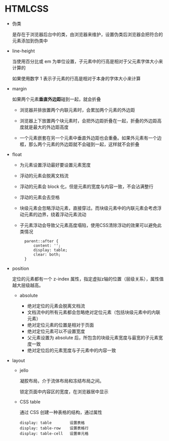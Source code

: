# HTMLCSS

- 伪类

    是存在于浏览器后台中的类，由浏览器来维护，设置伪类后浏览器会把符合的元素添加到伪类中

- line-height

    当使用百分比或 em 为单位设置，子元素中的行高是相对于父元素字体大小来计算的

    如果使用数字 1 表示子元素的行高是相对于本身的字体大小来计算

- margin 

    如果两个元素**垂直外边距**碰到一起，就会折叠

    - 浏览器并排放置两个内联元素时，会累加两个元素的外边距

    - 浏览器上下放置两个块元素时，会把外边距折叠在一起，折叠的外边距高度就是最大的外边距高度

    - 一个元素嵌套在另一个元素中垂直外边距也会重叠。如果外元素有一个边框，那么两个元素的外边距就不会碰到一起，这样就不会折叠

- float

    - 为元素设置浮动最好要设置元素宽度
    - 浮动的元素会脱离文档流
    - 浮动的元素会 block 化，但是元素的宽度与内容一致，不会沾满整行
    - 浮动的元素会去空格
    - 块级元素会忽略浮动元素，直接穿过。而块级元素中的内联元素会考虑浮动元素的边界，绕着浮动元素流动
    - 子元素浮动会导致父元素高度塌陷，使用CSS清除浮动的效果可以避免此类情况

            parent::after {
                content: '';
                display: table;
                clear: both;
            }

- position

    定位的元素都有一个 z-index 属性，指定虚拟z轴的位置（层级关系），属性值越大层级越高。

    - absolute

        - 绝对定位的元素会脱离文档流
        - 文档流中的所有元素都会忽略绝对定位元素（包括块级元素中的内联元素）
        - 绝对定位元素的位置是相对于页面
        - 绝对定位元素可以不设置宽度
        - 父元素设置为 absolute 后，所包含的块级元素宽度与最宽的子元素宽度一致
        - 绝对定位后的元素宽度与子元素中的内容一致

    
- layout

    - jello

        凝胶布局，介于流体布局和冻结布局之间。

        锁定页面中内容区的宽度，在浏览器居中显示

    - CSS table 

        通过 CSS 创建一种表格的结构，通过属性
        
          display: table        设置表格
          display: table-row    设置表格行
          display: table-cell   设置单元格